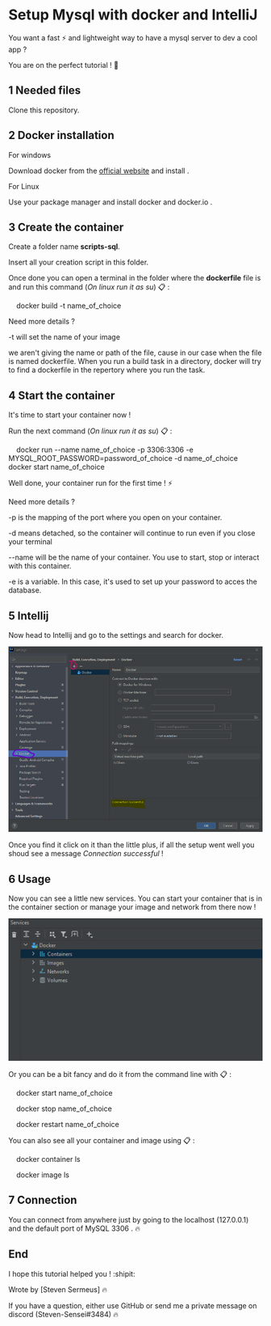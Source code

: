 # Setup Mysql with docker and IntelliJ

You want a fast :zap: and lightweight way to have a mysql server to dev a cool app ? 

You are on the perfect tutorial ! :whale:
## 1 Needed files

Clone this repository.

## 2 Docker installation

For windows

Download docker from the [official website](https://www.docker.com/get-started/) and install .

For Linux

Use your package manager and install docker and docker.io .


## 3 Create the container

Create a folder name **scripts-sql**.

Insert all your creation script in this folder.

Once done you can open a terminal in the folder where the **dockerfile** file is and run this command (*On linux run it as su*) :clipboard: : 

    docker build -t name_of_choice 

Need more details ?

-t will set the name of your image

we aren't giving the name or path of the file, cause in our case when the file is named dockerfile. When you run a build task in a directory, docker will try to find a dockerfile in the repertory where you run the task.
## 4 Start the container

It's time to start your container now ! 

Run the next command (*On linux run it as su*) :clipboard: : 

    docker run --name name_of_choice -p 3306:3306 -e MYSQL_ROOT_PASSWORD=password_of_choice -d name_of_choice
    docker start name_of_choice

Well done, your container run for the first time ! :zap:

Need more details ?

-p is the mapping of the port where you open on your container.

-d means detached, so the container will continue to run even if you close your terminal

--name will be the name of your container. You use to start, stop or interact with this container.

-e is a variable. In this case, it's used to set up your password to acces the database.
## 5 Intellij

Now head to Intellij and go to the settings and search for docker.

![Intellij setting](/images/1.png)

Once you find it click on it than the little plus, if all the setup went well you shoud see a message *Connection successful* !

## 6 Usage

Now you can see a little new services.
You can start your container that is in the container section or manage your image and network from there now !

![Servicies](/images/2.png)

Or you can be a bit fancy and do it from the command line with :clipboard: :

    docker start name_of_choice

    docker stop name_of_choice

    docker restart name_of_choice

You can also see all your container and image using :clipboard: : 

    docker container ls

    docker image ls

## 7 Connection

You can connect from anywhere just by going to the localhost (127.0.0.1) and the default port of MySQL 3306 . :fire:

## End

I hope this tutorial helped you ! :shipit:

Wrote by [Steven Sermeus] :fire:

If you have a question, either use GitHub or send me a private message on discord (Steven-Sensei#3484) :fire: